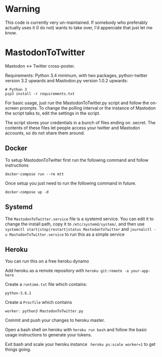 # Warning
This code is currently very un-maintained. If somebody who preferably actually 
uses it (I do not) wants to take over, I'd apperciate that  just let me know.

# MastodonToTwitter
Mastodon <-> Twitter cross-poster.

Requirements: Python 3.4 minimum, with two packages, python-twitter
version 3.2 upwards and Mastodon.py version 1.0.2 upwards:

    # Python 3
    pip3 install -r requirements.txt

For basic usage, just run the MastodonToTwitter.py script and
follow the on-screen prompts. To change the polling interval 
or the instance of Mastodon the script talks to, edit the 
settings in the script.

The script stores your credentials in a bunch of files ending
on .secret. The contents of these files let people access your
twitter and Mastodon accounts, so do not share them around.

## Docker

To setup MastodonToTwitter first run the following command and follow instructions
```
docker-compose run --rm mtt
```
Once setup you just need to run the following command in future.
```
docker-compose up -d
```

## Systemd

The `MastodonToTwitter.service` file is a systemd service.
You can edit it to change the install path, copy it to `/etc/systemd/system/`,
and then use `systemctl start|stop|restart|status MastodonToTwitter` and
`journalctl -u MastodonToTwitter.service` to run this as a simple service

## Heroku

You can run this on a free heroku dynamo 

Add heroku as a remote repository with `heroku git:remote -a your-app-here`

Create a `runtime.txt` file which contains:
```
python-3.6.1
```
Create a `Procfile` which contains 
```
worker: python3 MastodonToTwitter.py
```
Commit and push your changes to heroku master.

Open a bash shell on heroku with `heroku run bash` and follow the basic usage instructions to generate your tokens.

Exit bash and scale your heroku instance ` heroku ps:scale worker=1` to get things going.




